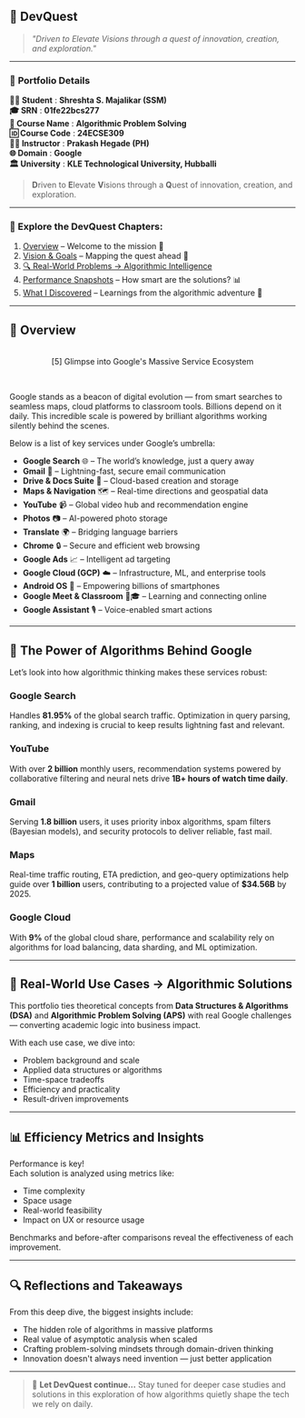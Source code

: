## 🚀 DevQuest

> *"Driven to Elevate Visions through a quest of innovation, creation, and exploration."*

---

### 🧾 **Portfolio Details**

**👩‍🎓 Student**        : **Shreshta S. Majalikar (SSM)** <br/>
**🎓 SRN**             : **01fe22bcs277** <br/>
**🔰 Course Name**     : **Algorithmic Problem Solving** <br/>
**🆔 Course Code**     : **24ECSE309** <br/>
**👨‍🏫 Instructor**     : **Prakash Hegade (PH)** <br/>
**🌐 Domain**          : **Google** <br/>
**🏛️ University**      : **KLE Technological University, Hubballi** <br/>



> **D**riven to **E**levate **V**isions through a **Q**uest of innovation, creation, and exploration.

---

### 🔗 Explore the DevQuest Chapters:

1. [Overview](#overview) – Welcome to the mission 🚀  
2. [Vision & Goals](#vision-and-goals) – Mapping the quest ahead 🎯  
3. [🔍 Real-World Problems → Algorithmic Intelligence](#real-world-use-cases--algorithmic-solutions)  
4. [Performance Snapshots](#efficiency-metrics-and-insights) – How smart are the solutions? 📊  
5. [What I Discovered](#reflections-and-takeaways) – Learnings from the algorithmic adventure 🧠  

---

## 🧭 Overview

<p align="center">
 
  <br>
  [5] Glimpse into Google's Massive Service Ecosystem
</p><br>

Google stands as a beacon of digital evolution — from smart searches to seamless maps, cloud platforms to classroom tools. Billions depend on it daily. This incredible scale is powered by brilliant algorithms working silently behind the scenes.

Below is a list of key services under Google’s umbrella:

- **Google Search** 🌐 – The world’s knowledge, just a query away  
- **Gmail** 📧 – Lightning-fast, secure email communication  
- **Drive & Docs Suite** 📄 – Cloud-based creation and storage  
- **Maps & Navigation** 🗺️ – Real-time directions and geospatial data  
- **YouTube** 📹 – Global video hub and recommendation engine  
- **Photos** 📷 – AI-powered photo storage  
- **Translate** 🌍 – Bridging language barriers  
- **Chrome** 🔒 – Secure and efficient web browsing  
- **Google Ads** 📈 – Intelligent ad targeting  
- **Google Cloud (GCP)** ☁️ – Infrastructure, ML, and enterprise tools  
- **Android OS** 🤖 – Empowering billions of smartphones  
- **Google Meet & Classroom** 🎥🎓 – Learning and connecting online  
- **Google Assistant** 🎙️ – Voice-enabled smart actions  

---

## 🌟 The Power of Algorithms Behind Google

Let’s look into how algorithmic thinking makes these services robust:

### Google Search  
Handles **81.95%** of the global search traffic. Optimization in query parsing, ranking, and indexing is crucial to keep results lightning fast and relevant.

### YouTube  
With over **2 billion** monthly users, recommendation systems powered by collaborative filtering and neural nets drive **1B+ hours of watch time daily**.

### Gmail  
Serving **1.8 billion** users, it uses priority inbox algorithms, spam filters (Bayesian models), and security protocols to deliver reliable, fast mail.

### Maps  
Real-time traffic routing, ETA prediction, and geo-query optimizations help guide over **1 billion** users, contributing to a projected value of **$34.56B** by 2025.

### Google Cloud  
With **9%** of the global cloud share, performance and scalability rely on algorithms for load balancing, data sharding, and ML optimization.

---

## 🧩 Real-World Use Cases → Algorithmic Solutions

This portfolio ties theoretical concepts from **Data Structures & Algorithms (DSA)** and **Algorithmic Problem Solving (APS)** with real Google challenges — converting academic logic into business impact.

With each use case, we dive into:

- Problem background and scale  
- Applied data structures or algorithms  
- Time-space tradeoffs  
- Efficiency and practicality  
- Result-driven improvements

---

## 📊 Efficiency Metrics and Insights

Performance is key!  
Each solution is analyzed using metrics like:

- Time complexity  
- Space usage  
- Real-world feasibility  
- Impact on UX or resource usage  

Benchmarks and before-after comparisons reveal the effectiveness of each improvement.

---

## 🔍 Reflections and Takeaways

From this deep dive, the biggest insights include:

- The hidden role of algorithms in massive platforms  
- Real value of asymptotic analysis when scaled  
- Crafting problem-solving mindsets through domain-driven thinking  
- Innovation doesn't always need invention — just better application

---

> 👣 **Let DevQuest continue...** Stay tuned for deeper case studies and solutions in this exploration of how algorithms quietly shape the tech we rely on daily.
